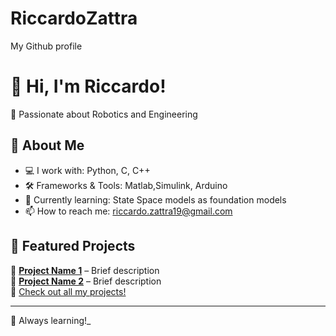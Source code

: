 # RiccardoZattra
 My Github profile
# 👋 Hi, I'm Riccardo!

🎯 Passionate about Robotics and Engineering  

## 🚀 About Me  
- 💻 I work with: Python, C, C++  
- 🛠️ Frameworks & Tools: Matlab,Simulink, Arduino
- 🌱 Currently learning: State Space models as foundation models  
- 📫 How to reach me: riccardo.zattra19@gmail.com  

## 📌 Featured Projects  
🔹 [**Project Name 1**](repo-link) – Brief description  
🔹 [**Project Name 2**](repo-link) – Brief description  
🔹 [Check out all my projects!](https://github.com/RiccardoZattra?tab=repositories)  


---
🚀 Always learning!_
